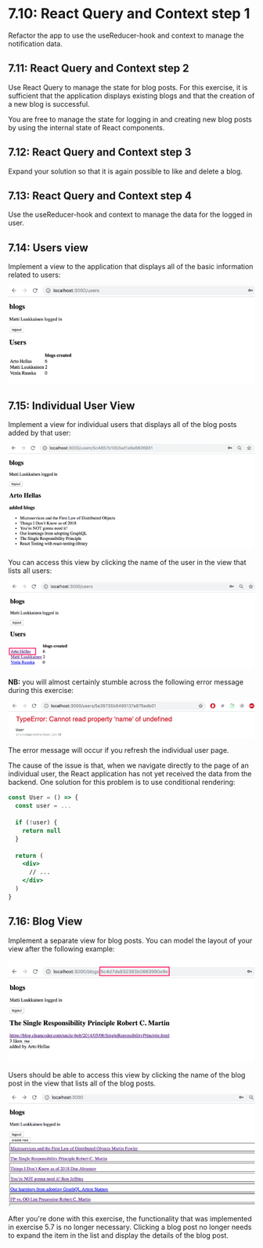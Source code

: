 # 7.10: React Query and Context step 1

Refactor the app to use the useReducer-hook and context to manage the
notification data.

## 7.11: React Query and Context step 2

Use React Query to manage the state for blog posts. For this exercise, it is
sufficient that the application displays existing blogs and that the creation of
a new blog is successful.

You are free to manage the state for logging in and creating new blog posts by
using the internal state of React components.

## 7.12: React Query and Context step 3

Expand your solution so that it is again possible to like and delete a blog.

## 7.13: React Query and Context step 4

Use the useReducer-hook and context to manage the data for the logged in user.

## 7.14: Users view

Implement a view to the application that displays all of the basic information
related to users:

![users view](./assets/41.png)

## 7.15: Individual User View

Implement a view for individual users that displays all of the blog posts added
by that user:

![individual user view](./assets/44.png)

You can access this view by clicking the name of the user in the view that lists
all users:

![users view](./assets/43.png)

**NB:** you will almost certainly stumble across the following error message
during this exercise:

![error message](./assets/42ea.png)

The error message will occur if you refresh the individual user page.

The cause of the issue is that, when we navigate directly to the page of an
individual user, the React application has not yet received the data from the
backend. One solution for this problem is to use conditional rendering:

```jsx
const User = () => {
  const user = ...

  if (!user) {
    return null
  }

  return (
    <div>
      // ...
    </div>
  )
}
```

## 7.16: Blog View

Implement a separate view for blog posts. You can model the layout of your view
after the following example:

![blog view](./assets/45.png)

Users should be able to access this view by clicking the name of the blog post
in the view that lists all of the blog posts.

![blog view](./assets/46.png)

After you're done with this exercise, the functionality that was implemented in
exercise 5.7 is no longer necessary. Clicking a blog post no longer needs to
expand the item in the list and display the details of the blog post.
